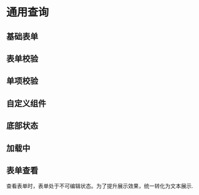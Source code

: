# 通用查询

## 基础表单

<preview path="../demos/common-form/basic/index.vue" title="" description=""></preview>

## 表单校验

<preview path="../demos/common-form/form-rule/index.vue" title="" description=""></preview>

## 单项校验

<preview path="../demos/common-form/item-rule/index.vue" title="" description=""></preview>

## 自定义组件

<preview path="../demos/common-form/custom-component/index.vue" title="" description=""></preview>

## 底部状态

<preview path="../demos/common-form/footer-status/index.vue" title="" description=""></preview>

## 加载中

<preview path="../demos/common-form/loading/index.vue" title="" description=""></preview>

## 表单查看

查看表单时，表单处于不可编辑状态。为了提升展示效果，统一转化为文本展示.

<preview path="../demos/common-form/disabled/index.vue" title="" description=""></preview>
